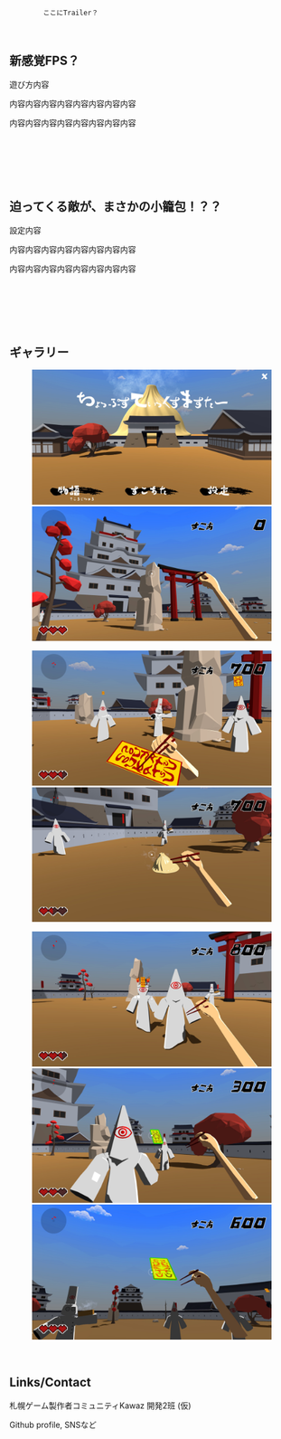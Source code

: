 ```



　　　　　ここにTrailer？



```
## 新感覚FPS？　

遊び方内容

内容内容内容内容内容内容内容内容

内容内容内容内容内容内容内容内容

&nbsp;

&nbsp;

&nbsp;

## 迫ってくる敵が、まさかの小籠包！？？

設定内容

内容内容内容内容内容内容内容内容

内容内容内容内容内容内容内容内容

&nbsp;

&nbsp;

&nbsp;

## ギャラリー

<figure class="half">
  <img src="https://github.com/Tsurumiya/ChopsticksMaster/raw/master/assets/images/20190613000227_1.jpg" />
  <img src="https://github.com/Tsurumiya/ChopsticksMaster/raw/master/assets/images/20190613000426_1.jpg" />
</figure>

<figure class="half">
  <img src="https://github.com/Tsurumiya/ChopsticksMaster/raw/master/assets/images/20190613011259_1.jpg" />
  <img src="https://github.com/Tsurumiya/ChopsticksMaster/raw/master/assets/images/20190613011229_1.jpg" />
</figure>

<figure class="third">
    <img src="https://github.com/Tsurumiya/ChopsticksMaster/raw/master/assets/images/20190613000827_1.jpg">
    <img src="https://github.com/Tsurumiya/ChopsticksMaster/raw/master/assets/images/20190613000331_1.jpg">
    <img src="https://github.com/Tsurumiya/ChopsticksMaster/raw/master/assets/images/20190613000701_1.jpg">
</figure>

&nbsp;

## Links/Contact

札幌ゲーム製作者コミュニティKawaz 開発2班 (仮)

Github profile, SNSなど

&nbsp;

